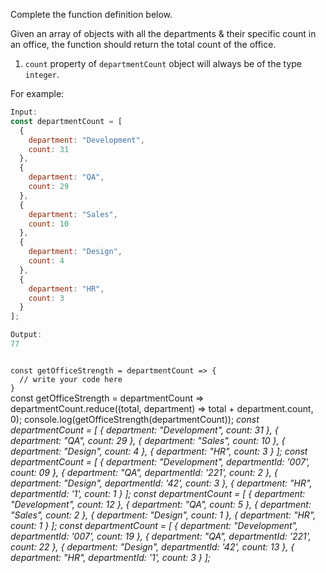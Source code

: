 Complete the function definition below.

Given an array of objects with all the departments & their specific count in an office, the function should return the total count of the office.

1. `count` property of `departmentCount` object will always be of the type `integer`.

For example:
```js
Input:
const departmentCount = [
  {
    department: "Development",
    count: 31
  },
  {
    department: "QA",
    count: 29
  },
  {
    department: "Sales",
    count: 10
  },
  {
    department: "Design",
    count: 4
  },
  {
    department: "HR",
    count: 3
  }
];

Output:
77
```

<codeblock language="javascript" type="exercise" testMode="multipleInput">
<code>
const getOfficeStrength = departmentCount => {
  // write your code here
}
</code>

<solution>
const getOfficeStrength = departmentCount =>
  departmentCount.reduce((total, department) => total + department.count, 0);
</solution>

<testcases>
<caller>
console.log(getOfficeStrength(departmentCount));
</caller>
<testcase>
<i>
const departmentCount = [
  {
    department: "Development",
    count: 31
  },
  {
    department: "QA",
    count: 29
  },
  {
    department: "Sales",
    count: 10
  },
  {
    department: "Design",
    count: 4
  },
  {
    department: "HR",
    count: 3
  }
];
</i>
</testcase>
<testcase>
<i>
const departmentCount = [
  {
    department: "Development",
    departmentId: '007',
    count: 09
  },
  {
    department: "QA",
    departmentId: '221',
    count: 2
  },
  {
    department: "Design",
    departmentId: '42',
    count: 3
  },
  {
    department: "HR",
    departmentId: '1',
    count: 1
  }
];
</i>
</testcase>
<testcase>
<i>
const departmentCount = [
  {
    department: "Development",
    count: 12
  },
  {
    department: "QA",
    count: 5
  },
  {
    department: "Sales",
    count: 2
  },
  {
    department: "Design",
    count: 1
  },
  {
    department: "HR",
    count: 1
  }
];
</i>
</testcase>
<testcase>
<i>
const departmentCount = [
  {
    department: "Development",
    departmentId: '007',
    count: 19
  },
  {
    department: "QA",
    departmentId: '221',
    count: 22
  },
  {
    department: "Design",
    departmentId: '42',
    count: 13
  },
  {
    department: "HR",
    departmentId: '1',
    count: 3
  }
];
</i>
</testcase>
</testcases>
</codeblock>
